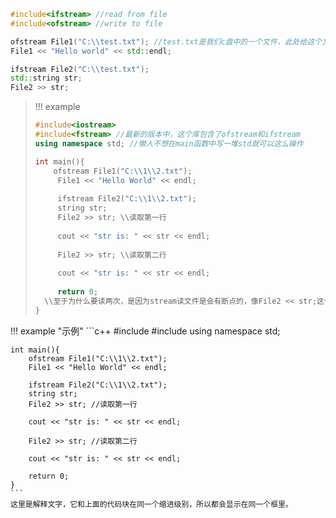 ```c++
#include<ifstream> //read from file
#include<ofstream> //write to file

ofstream File1("C:\\test.txt"); //test.txt是我们c盘中的一个文件，此处给这个文件取了个别名
File1 << "Hello world" << std::endl;

ifstream File2("C:\\test.txt");
std::string str;
File2 >> str;
```

> !!! example
> ```c++
> #include<iostream>
> #include<fstream> //最新的版本中，这个库包含了ofstream和ifstream
> using namespace std; //懒人不想在main函数中写一堆std就可以这么操作
>
> int main(){
>     ofstream File1("C:\\1\\2.txt");
>      File1 << "Hello World" << endl;
>    
>      ifstream File2("C:\\1\\2.txt");
>      string str;
>      File2 >> str; \\读取第一行
>    
>      cout << "str is: " << str << endl;
>    
>      File2 >> str; \\读取第二行
>    
>      cout << "str is: " << str << endl;
>    
>      return 0;
>   \\至于为什么要读两次，是因为stream读文件是会有断点的，像File2 << str;这句话的意义就是读到一个断点结束，此处把空格默认成了断点，因此会在第一行输出Hello，第二行输出World
> }
> ```


!!! example "示例"
    ```c++
    #include<iostream>
    #include<fstream>
    using namespace std;
    
    int main(){
        ofstream File1("C:\\1\\2.txt");
        File1 << "Hello World" << endl;
        
        ifstream File2("C:\\1\\2.txt");
        string str;
        File2 >> str; //读取第一行
        
        cout << "str is: " << str << endl;
        
        File2 >> str; //读取第二行
        
        cout << "str is: " << str << endl;
        
        return 0;
    }
    ```
    这里是解释文字，它和上面的代码块在同一个缩进级别，所以都会显示在同一个框里。